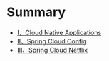 # Summary

* [Ⅰ、Cloud Native Applications](README.md)
* [Ⅱ、Spring Cloud Config](spring-cloud-config.md)
* [Ⅲ、Spring Cloud Netflix](spring-cloud-netflix.md)

